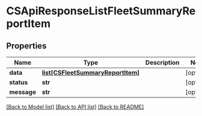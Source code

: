 # CSApiResponseListFleetSummaryReportItem

## Properties
Name | Type | Description | Notes
------------ | ------------- | ------------- | -------------
**data** | [**list[CSFleetSummaryReportItem]**](CSFleetSummaryReportItem.md) |  | [optional] 
**status** | **str** |  | [optional] 
**message** | **str** |  | [optional] 

[[Back to Model list]](../README.md#documentation-for-models) [[Back to API list]](../README.md#documentation-for-api-endpoints) [[Back to README]](../README.md)


